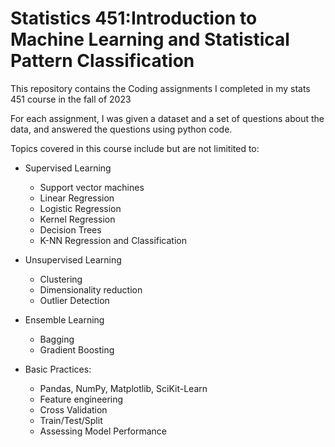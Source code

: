 # Statistics 451:Introduction to Machine Learning and Statistical Pattern Classification
This repository contains the Coding assignments I completed in my stats 451 course in the fall of 2023

For each assignment, I was given a dataset and a set of questions about the data, and answered the questions using python code. 

Topics covered in this course include but are not limitited to:

- Supervised Learning
  - Support vector machines
  - Linear Regression
  - Logistic Regression
  - Kernel Regression
  - Decision Trees
  - K-NN Regression and Classification

- Unsupervised Learning
  - Clustering
  - Dimensionality reduction
  - Outlier Detection
- Ensemble Learning
  -  Bagging
  -  Gradient Boosting
- Basic Practices:
  - Pandas, NumPy, Matplotlib, SciKit-Learn
  - Feature engineering
  - Cross Validation
  - Train/Test/Split
  - Assessing Model Performance


